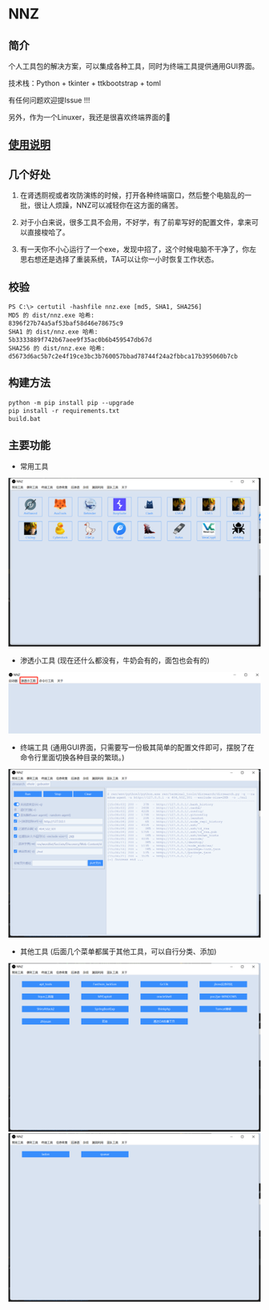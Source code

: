 # NNZ

## 简介

个人工具包的解决方案，可以集成各种工具，同时为终端工具提供通用GUI界面。

技术栈：Python + tkinter + ttkbootstrap + toml 

有任何问题欢迎提Issue !!!

另外，作为一个Linuxer，我还是很喜欢终端界面的🤭

## [使用说明](Wiki.md)

## 几个好处

1. 在肾透厕视或者攻防演练的时候，打开各种终端窗口，然后整个电脑乱的一批，很让人烦躁，NNZ可以减轻你在这方面的痛苦。

2. 对于小白来说，很多工具不会用，不好学，有了前辈写好的配置文件，拿来可以直接梭哈了。

3. 有一天你不小心运行了一个exe，发现中招了，这个时候电脑不干净了，你左思右想还是选择了重装系统，TA可以让你一小时恢复工作状态。

## 校验

```
PS C:\> certutil -hashfile nnz.exe [md5, SHA1, SHA256]
MD5 的 dist/nnz.exe 哈希:
8396f27b74a5af53baf58d46e78675c9
SHA1 的 dist/nnz.exe 哈希:
5b3333889f742b67aee9f35ac0b6b459547db67d
SHA256 的 dist/nnz.exe 哈希:
d5673d6ac5b7c2e4f19ce3bc3b760057bbad78744f24a2fbbca17b395060b7cb
```

## 构建方法

```
python -m pip install pip --upgrade
pip install -r requirements.txt
build.bat
```

## 主要功能

* 常用工具

![image](assets/1.png)

* 渗透小工具 (现在还什么都没有，牛奶会有的，面包也会有的)

![image](assets/simple_tools.png)

* 终端工具 (通用GUI界面，只需要写一份极其简单的配置文件即可，摆脱了在命令行里面切换各种目录的繁琐。)

![image](assets/3.png)

* 其他工具 (后面几个菜单都属于其他工具，可以自行分类、添加)

![image](assets/4.png)
![image](assets/5.png)